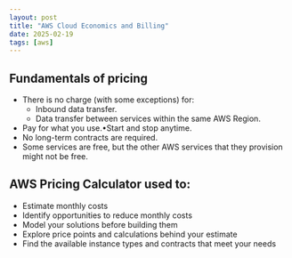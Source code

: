 ```yaml
---
layout: post
title: "AWS Cloud Economics and Billing"
date: 2025-02-19
tags: [aws]
---
```


## Fundamentals of pricing

- There is no charge (with some exceptions) for:
    - Inbound data transfer.
    - Data transfer between services within the same AWS Region.
- Pay for what you use.•Start and stop anytime.
- No long-term contracts are required.
- Some services are free, but the other AWS services that they provision might not be free.

## AWS Pricing Calculator used to:
- Estimate monthly costs
- Identify opportunities to reduce monthly costs
- Model your solutions before building them
- Explore price points and calculations behind your estimate
- Find the available instance types and contracts that meet your needs